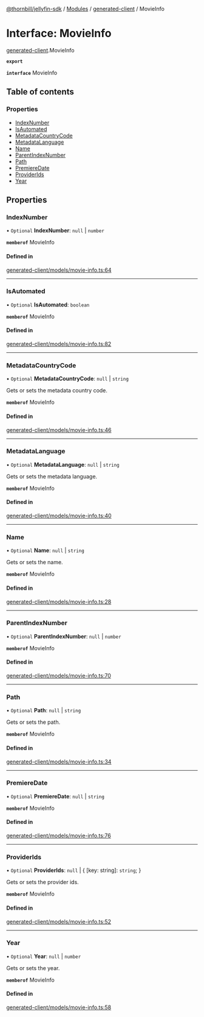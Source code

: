 [@thornbill/jellyfin-sdk](../README.md) / [Modules](../modules.md) / [generated-client](../modules/generated_client.md) / MovieInfo

# Interface: MovieInfo

[generated-client](../modules/generated_client.md).MovieInfo

**`export`**

**`interface`** MovieInfo

## Table of contents

### Properties

- [IndexNumber](generated_client.MovieInfo.md#indexnumber)
- [IsAutomated](generated_client.MovieInfo.md#isautomated)
- [MetadataCountryCode](generated_client.MovieInfo.md#metadatacountrycode)
- [MetadataLanguage](generated_client.MovieInfo.md#metadatalanguage)
- [Name](generated_client.MovieInfo.md#name)
- [ParentIndexNumber](generated_client.MovieInfo.md#parentindexnumber)
- [Path](generated_client.MovieInfo.md#path)
- [PremiereDate](generated_client.MovieInfo.md#premieredate)
- [ProviderIds](generated_client.MovieInfo.md#providerids)
- [Year](generated_client.MovieInfo.md#year)

## Properties

### IndexNumber

• `Optional` **IndexNumber**: ``null`` \| `number`

**`memberof`** MovieInfo

#### Defined in

[generated-client/models/movie-info.ts:64](https://github.com/thornbill/jellyfin-sdk-typescript/blob/c65c42e/src/generated-client/models/movie-info.ts#L64)

___

### IsAutomated

• `Optional` **IsAutomated**: `boolean`

**`memberof`** MovieInfo

#### Defined in

[generated-client/models/movie-info.ts:82](https://github.com/thornbill/jellyfin-sdk-typescript/blob/c65c42e/src/generated-client/models/movie-info.ts#L82)

___

### MetadataCountryCode

• `Optional` **MetadataCountryCode**: ``null`` \| `string`

Gets or sets the metadata country code.

**`memberof`** MovieInfo

#### Defined in

[generated-client/models/movie-info.ts:46](https://github.com/thornbill/jellyfin-sdk-typescript/blob/c65c42e/src/generated-client/models/movie-info.ts#L46)

___

### MetadataLanguage

• `Optional` **MetadataLanguage**: ``null`` \| `string`

Gets or sets the metadata language.

**`memberof`** MovieInfo

#### Defined in

[generated-client/models/movie-info.ts:40](https://github.com/thornbill/jellyfin-sdk-typescript/blob/c65c42e/src/generated-client/models/movie-info.ts#L40)

___

### Name

• `Optional` **Name**: ``null`` \| `string`

Gets or sets the name.

**`memberof`** MovieInfo

#### Defined in

[generated-client/models/movie-info.ts:28](https://github.com/thornbill/jellyfin-sdk-typescript/blob/c65c42e/src/generated-client/models/movie-info.ts#L28)

___

### ParentIndexNumber

• `Optional` **ParentIndexNumber**: ``null`` \| `number`

**`memberof`** MovieInfo

#### Defined in

[generated-client/models/movie-info.ts:70](https://github.com/thornbill/jellyfin-sdk-typescript/blob/c65c42e/src/generated-client/models/movie-info.ts#L70)

___

### Path

• `Optional` **Path**: ``null`` \| `string`

Gets or sets the path.

**`memberof`** MovieInfo

#### Defined in

[generated-client/models/movie-info.ts:34](https://github.com/thornbill/jellyfin-sdk-typescript/blob/c65c42e/src/generated-client/models/movie-info.ts#L34)

___

### PremiereDate

• `Optional` **PremiereDate**: ``null`` \| `string`

**`memberof`** MovieInfo

#### Defined in

[generated-client/models/movie-info.ts:76](https://github.com/thornbill/jellyfin-sdk-typescript/blob/c65c42e/src/generated-client/models/movie-info.ts#L76)

___

### ProviderIds

• `Optional` **ProviderIds**: ``null`` \| { [key: string]: `string`;  }

Gets or sets the provider ids.

**`memberof`** MovieInfo

#### Defined in

[generated-client/models/movie-info.ts:52](https://github.com/thornbill/jellyfin-sdk-typescript/blob/c65c42e/src/generated-client/models/movie-info.ts#L52)

___

### Year

• `Optional` **Year**: ``null`` \| `number`

Gets or sets the year.

**`memberof`** MovieInfo

#### Defined in

[generated-client/models/movie-info.ts:58](https://github.com/thornbill/jellyfin-sdk-typescript/blob/c65c42e/src/generated-client/models/movie-info.ts#L58)
